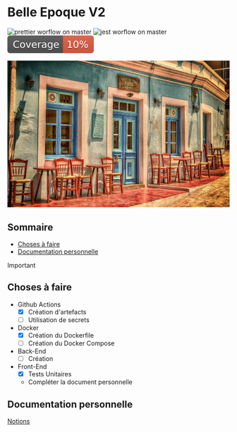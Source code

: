 # Belle Epoque V2

![prettier worflow on master](http://github.com/borisrose/Belle_Epoque_V2/actions/workflows/prettier.yml/badge.svg?branch=master)
![jest worflow on master](http://github.com/borisrose/Belle_Epoque_V2/actions/workflows/jest.yml/badge.svg?branch=master)
![coverage](./coverage/badge.svg)

![image](/assets/bg.jpg)

## Sommaire

- [Choses à faire](#choses-à-faire)
- [Documentation personnelle](#documentation-personnelle)

> [!IMPORTANT]

## Choses à faire

- Github Actions
  - [x] Création d'artefacts
  - [ ] Utilisation de secrets
- Docker
  - [x] Création du Dockerfile
  - [ ] Création du Docker Compose
- Back-End
  - [ ] Création
- Front-End
  - [x] Tests Unitaires
  - Compléter la document personnelle

## Documentation personnelle

[Notions](https://puffy-magazine-22c.notion.site/828e6aaad1f2426a89d6f66ed2d8ce31?v=c9f00c1316724adab62eeee3b81712c2&pvs=4)
